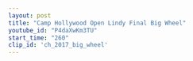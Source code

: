 ```yaml
---
layout: post
title: "Camp Hollywood Open Lindy Final Big Wheel"
youtube_id: "P4daXwKm3TU"
start_time: "260"
clip_id: 'ch_2017_big_wheel'
---
```

